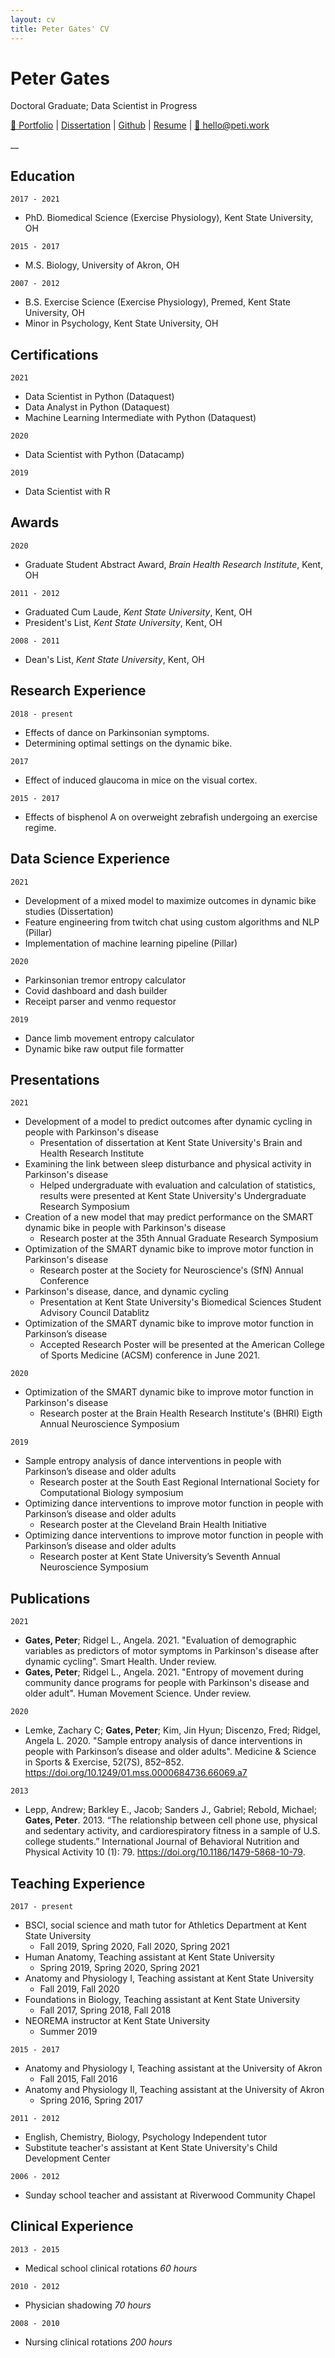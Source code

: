 ```yaml
---
layout: cv
title: Peter Gates' CV
---
```

# Peter Gates
Doctoral Graduate; 
Data Scientist in Progress

<div id="webaddress">
    <a href="https://peti.work"> &#128194; Portfolio</a>
  | <a href="https://dissertation.peti.work"> Dissertation</a>
  | <a href="https://github.com/pomkos/toc">Github</a>
  | <a href="https://resume.peti.work">Resume</a>
  | <a href="mailto:hello@peti.work"> 📧 hello@peti.work</a>
</div>

__

## Education

`2017 - 2021`
- PhD. Biomedical Science (Exercise Physiology), Kent State University, OH

`2015 - 2017`
- M.S. Biology, University of Akron, OH

`2007 - 2012`
- B.S. Exercise Science (Exercise Physiology), Premed, Kent State University, OH
- Minor in Psychology, Kent State University, OH

## Certifications
`2021`
- Data Scientist in Python (Dataquest)
- Data Analyst in Python (Dataquest)
- Machine Learning Intermediate with Python (Dataquest)

`2020`
- Data Scientist with Python (Datacamp)

`2019`
- Data Scientist with R

## Awards
`2020`
- Graduate Student Abstract Award, *Brain Health Research Institute*, Kent, OH

`2011 - 2012`
- Graduated Cum Laude, *Kent State University*, Kent, OH
- President's List, *Kent State University*, Kent, OH

`2008 - 2011`
- Dean's List, *Kent State University*, Kent, OH

## Research Experience

`2018 - present`
- Effects of dance on Parkinsonian symptoms. 
- Determining optimal settings on the dynamic bike.

`2017`
- Effect of induced glaucoma in mice on the visual cortex.

`2015 - 2017`
- Effects of bisphenol A on overweight zebrafish undergoing an exercise regime.

## Data Science Experience
`2021`
- Development of a mixed model to maximize outcomes in dynamic bike studies (Dissertation)
- Feature engineering from twitch chat using custom algorithms and NLP (Pillar)
- Implementation of machine learning pipeline (Pillar)

`2020`
- Parkinsonian tremor entropy calculator
- Covid dashboard and dash builder
- Receipt parser and venmo requestor

`2019`
- Dance limb movement entropy calculator
- Dynamic bike raw output file formatter

## Presentations

`2021`

- Development of a model to predict outcomes after dynamic cycling in people with Parkinson's disease
  - Presentation of dissertation at Kent State University's Brain and Health Research Institute
- Examining the link between sleep disturbance and physical activity in Parkinson's disease
  - Helped undergraduate with evaluation and calculation of statistics, results were presented at Kent State University's Undergraduate Research Symposium
- Creation of a new model that may predict performance on the SMART dynamic bike in people with Parkinson's disease
  - Research poster at the 35th Annual Graduate Research Symposium
- Optimization of the SMART dynamic bike to improve motor function in Parkinson's disease
  - Research poster at the Society for Neuroscience's (SfN) Annual Conference
- Parkinson's disease, dance, and dynamic cycling
  - Presentation at Kent State University's Biomedical Sciences Student Advisory Council Datablitz
- Optimization of the SMART dynamic bike to improve motor function in Parkinson’s
disease
  - Accepted  Research Poster will be presented at the American College of Sports Medicine (ACSM) conference in June 2021.

`2020`
- Optimization of the SMART dynamic bike to improve motor function in Parkinson's disease
  - Research poster at the Brain Health Research Institute's (BHRI) Eigth Annual Neuroscience Symposium

`2019`
- Sample entropy analysis of dance interventions in people with Parkinson’s disease and older adults
  - Research poster at the South East Regional International Society for Computational Biology symposium
- Optimizing dance interventions to improve motor function in people with Parkinson’s disease and older adults
  - Research poster at the Cleveland Brain Health Initiative
- Optimizing dance interventions to improve motor function in people with Parkinson’s disease and older adults
  - Research poster at Kent State University’s Seventh Annual Neuroscience Symposium

## Publications

`2021`
- __Gates, Peter__; Ridgel L., Angela. 2021. "Evaluation of demographic variables as predictors of motor symptoms in Parkinson's disease after dynamic cycling". Smart Health. Under review.
- __Gates, Peter__; Ridgel L., Angela. 2021. "Entropy of movement during community dance programs for people with Parkinson's disease and older adult". Human Movement Science. Under review.

`2020`
-  Lemke, Zachary C; __Gates, Peter__; Kim, Jin Hyun; Discenzo, Fred; Ridgel, Angela L. 2020. "Sample entropy analysis of dance interventions in people with Parkinson’s disease and older adults". Medicine & Science in Sports & Exercise, 52(7S), 852–852. https://doi.org/10.1249/01.mss.0000684736.66069.a7

`2013`
- Lepp, Andrew; Barkley E., Jacob; Sanders J., Gabriel; Rebold, Michael; __Gates, Peter__. 2013. “The relationship between cell phone use, physical and sedentary activity, and cardiorespiratory fitness in a sample of U.S. college students.” International Journal of Behavioral Nutrition and Physical Activity 10 (1): 79. https://doi.org/10.1186/1479-5868-10-79.

## Teaching Experience

`2017 - present`
- BSCI, social science and math tutor for Athletics Department at Kent State University
    - Fall 2019, Spring 2020, Fall 2020, Spring 2021
- Human Anatomy, Teaching assistant at Kent State University 
    - Spring 2019, Spring 2020, Spring 2021
- Anatomy and Physiology I, Teaching assistant at Kent State University 
    - Fall 2019, Fall 2020
- Foundations in Biology, Teaching assistant at Kent State University 
    -  Fall 2017, Spring 2018, Fall 2018
- NEOREMA instructor at Kent State University 
    - Summer 2019

`2015 - 2017`
- Anatomy and Physiology I, Teaching assistant at the University of Akron 
    - Fall 2015, Fall 2016
- Anatomy and Physiology II, Teaching assistant at the University of Akron 
    - Spring 2016, Spring 2017

`2011 - 2012`
- English, Chemistry, Biology, Psychology Independent tutor
- Substitute teacher's assistant at Kent State University's Child Development Center

`2006 - 2012`
- Sunday school teacher and assistant at Riverwood Community Chapel

## Clinical Experience
`2013 - 2015`
- Medical school clinical rotations *60 hours*

`2010 - 2012`
- Physician shadowing *70 hours*

`2008 - 2010`
- Nursing clinical rotations *200 hours*

<!---
-- #### Footer

Last updated: April, 2021
-->
